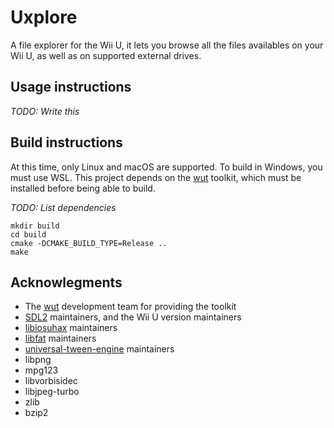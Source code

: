 # Uxplore
A file explorer for the Wii U, it lets you browse all the files availables on your Wii U, as well as on supported external drives.

## Usage instructions
_TODO: Write this_

## Build instructions
At this time, only Linux and macOS are supported. To build in Windows, you must use WSL.
This project depends on the [wut](https://github.com/devkitPro/wut) toolkit, which must be installed before being able to build.

_TODO: List dependencies_

```
mkdir build
cd build
cmake -DCMAKE_BUILD_TYPE=Release ..
make
```

## Acknowlegments
- The [wut](https://github.com/devkitPro/wut) development team for providing the toolkit
- [SDL2](https://github.com/yawut/SDL) maintainers, and the Wii U version maintainers
- [libiosuhax](https://github.com/Arc13/libiosuhax) maintainers
- [libfat](https://github.com/Arc13/libfat) maintainers
- [universal-tween-engine](https://github.com/Arc13/universal-tween-engine-cpp) maintainers
- libpng
- mpg123
- libvorbisidec
- libjpeg-turbo
- zlib
- bzip2

